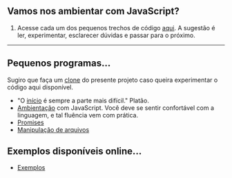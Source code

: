 ## Vamos nos ambientar com JavaScript?

1. Acesse cada um dos pequenos trechos de código [aqui](primeiro). A sugestão é ler, experimentar, esclarecer dúvidas e passar para o próximo. 

<hr>

## Pequenos programas...
Sugiro que faça um [clone](https://asciinema.org/a/161953) do presente projeto caso queira experimentar o código aqui disponível.

- "O [início](inicio) é sempre a parte mais difícil." Platão.
- [Ambientação](ambientacao) com JavaScript. Você deve se sentir confortável com a linguagem, e tal fluência vem com prática.
- [Promises](promises)
- [Manipulação de arquivos](filesystem)


## Exemplos disponíveis online...
- [Exemplos](exemplos)

